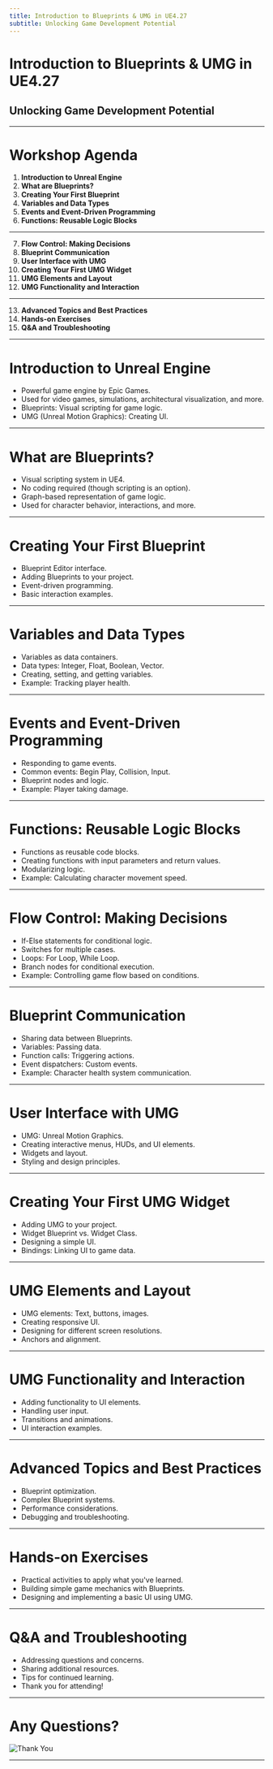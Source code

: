 ```yaml
---
title: Introduction to Blueprints & UMG in UE4.27
subtitle: Unlocking Game Development Potential
---
```


# Introduction to Blueprints & UMG in UE4.27
## Unlocking Game Development Potential

---

# Workshop Agenda

1. **Introduction to Unreal Engine**
2. **What are Blueprints?**
3. **Creating Your First Blueprint**
4. **Variables and Data Types**
5. **Events and Event-Driven Programming**
6. **Functions: Reusable Logic Blocks**

---

7. **Flow Control: Making Decisions**
8. **Blueprint Communication**
9. **User Interface with UMG**
10. **Creating Your First UMG Widget**
11. **UMG Elements and Layout**
12. **UMG Functionality and Interaction**

---

13. **Advanced Topics and Best Practices**
14. **Hands-on Exercises**
15. **Q&A and Troubleshooting**

---

# Introduction to Unreal Engine

- Powerful game engine by Epic Games.
- Used for video games, simulations, architectural visualization, and more.
- Blueprints: Visual scripting for game logic.
- UMG (Unreal Motion Graphics): Creating UI.

---

# What are Blueprints?

- Visual scripting system in UE4.
- No coding required (though scripting is an option).
- Graph-based representation of game logic.
- Used for character behavior, interactions, and more.

---

# Creating Your First Blueprint

- Blueprint Editor interface.
- Adding Blueprints to your project.
- Event-driven programming.
- Basic interaction examples.

---

# Variables and Data Types

- Variables as data containers.
- Data types: Integer, Float, Boolean, Vector.
- Creating, setting, and getting variables.
- Example: Tracking player health.

---

# Events and Event-Driven Programming

- Responding to game events.
- Common events: Begin Play, Collision, Input.
- Blueprint nodes and logic.
- Example: Player taking damage.

---

# Functions: Reusable Logic Blocks

- Functions as reusable code blocks.
- Creating functions with input parameters and return values.
- Modularizing logic.
- Example: Calculating character movement speed.

---

# Flow Control: Making Decisions

- If-Else statements for conditional logic.
- Switches for multiple cases.
- Loops: For Loop, While Loop.
- Branch nodes for conditional execution.
- Example: Controlling game flow based on conditions.

---

# Blueprint Communication

- Sharing data between Blueprints.
- Variables: Passing data.
- Function calls: Triggering actions.
- Event dispatchers: Custom events.
- Example: Character health system communication.

---

# User Interface with UMG

- UMG: Unreal Motion Graphics.
- Creating interactive menus, HUDs, and UI elements.
- Widgets and layout.
- Styling and design principles.

---

# Creating Your First UMG Widget

- Adding UMG to your project.
- Widget Blueprint vs. Widget Class.
- Designing a simple UI.
- Bindings: Linking UI to game data.

---

# UMG Elements and Layout

- UMG elements: Text, buttons, images.
- Creating responsive UI.
- Designing for different screen resolutions.
- Anchors and alignment.

---

# UMG Functionality and Interaction

- Adding functionality to UI elements.
- Handling user input.
- Transitions and animations.
- UI interaction examples.

---

# Advanced Topics and Best Practices

- Blueprint optimization.
- Complex Blueprint systems.
- Performance considerations.
- Debugging and troubleshooting.

---

# Hands-on Exercises

- Practical activities to apply what you've learned.
- Building simple game mechanics with Blueprints.
- Designing and implementing a basic UI using UMG.

---

# Q&A and Troubleshooting

- Addressing questions and concerns.
- Sharing additional resources.
- Tips for continued learning.
- Thank you for attending!

---

# Any Questions?

![Thank You](https://cdn.pixabay.com/photo/2016/11/22/23/21/thank-you-1853005_960_720.png)

---
